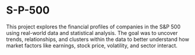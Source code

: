 # S-P-500
This project explores the financial profiles of companies in the S&amp;P 500 using real-world data and statistical analysis. The goal was to uncover trends, relationships, and clusters within the data to better understand how market factors like earnings, stock price, volatility, and sector interact.
